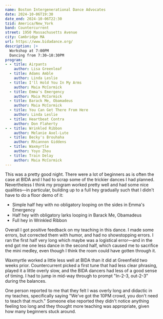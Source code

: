 ```yaml
---
name: Boston Intergenerational Dance Advocates
date: 2024-10-06T19:30
date_end: 2024-10-06T22:30
tzid: America/New_York
band: Countercurrent
street: 1950 Massachusetts Avenue
city: Cambridge MA
url: https://www.bidadance.org/
description: |+
  Workshop at 7:00PM  
  Dancing from 7:30–10:30PM
program:
- - title: Airpants
    author: Lisa Greenleaf
  - title: Adams Amble
    author: Linda Leslie
  - title: I'll Hold You In My Arms
    author: Maia McCormick
  - title: Emma's Emergency
    author: Maia McCormick
  - title: Barack Me, Obamadeus
    author: Maia McCormick
  - title: You Can Get There From Here
    author: Linda Leslie
  - title: Heartbeat Contra
    author: Don Flaherty
- - title: Wrinkled Ribbon
    author: Melanie Axel-Lute
  - title: Becky's Brouhaha
    author: Rhiannon Giddens
  - title: Waxmyrtle
    author: Yoyo Zhou
  - title: Train Delay
    author: Maia McCormick
---
```


This was a pretty good night. There were a lot of beginners as is often the case at BIDA and I had to scrap some of the trickier dances I had planned. Nevertheless I think my program worked pretty well and had some nice qualities—in particular, building up to a full hey gradually such that I didn't have to do a floor demo of it:

- Simple half hey with no obligatory looping on the sides in Emma's Emergency
- Half hey with obligatory larks looping in Barack Me, Obamadeus
- Full hey in Wrinkled Ribbon

Overall I got positive feedback on my teaching in this dance. I made some errors, but corrected them with humor, and had no showstopping errors. I ran the first half very long which maybe was a logistical error—and in the end got me one less dance in the second half, which caused me to sacrifice the mini medley, even though I think the room could have gotten through it.

Waxmyrtle worked a little less well at BIDA than it did at Greenfield two weeks prior. Countercurrent picked a first tune that had less clear phrasing, played it a little overly slow, and the BIDA dancers had less of a good sense of timing. I had to jump in mid-way through to prompt "In-2-3, out-2-3" during the balances.

One person reported to me that they felt I was overly long and didactic in my teaches, specifically saying "We've got the 10PM crowd, you don't need to teach that much." Someone else reported they didn't notice anything feeling too long and they thought more teaching was appropriate, given how many beginners stuck around.
